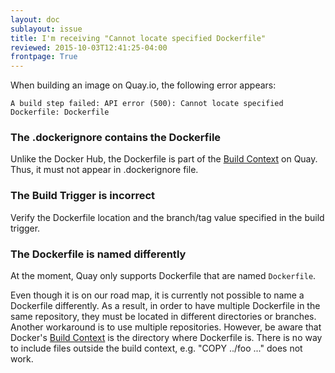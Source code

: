 ```yaml
---
layout: doc
sublayout: issue
title: I'm receiving "Cannot locate specified Dockerfile"
reviewed: 2015-10-03T12:41:25-04:00
frontpage: True
---
```


When building an image on Quay.io, the following error appears:

```
A build step failed: API error (500): Cannot locate specified Dockerfile: Dockerfile
```

### The .dockerignore contains the Dockerfile

Unlike the Docker Hub, the Dockerfile is part of the [Build Context](/guides/building.html) on Quay. Thus, it must not appear in .dockerignore file.

### The Build Trigger is incorrect

Verify the Dockerfile location and the branch/tag value specified in the build trigger.

### The Dockerfile is named differently

At the moment, Quay only supports Dockerfile that are named `Dockerfile`.

Even though it is on our road map, it is currently not possible to name a Dockerfile differently. As a result, in order to have multiple Dockerfile in the same repository, they must be located in different directories or branches. Another workaround is to use multiple repositories. However, be aware that Docker's [Build Context](/guides/building.html) is the directory where Dockerfile is. There is no way to include files outside the build context, e.g. "COPY ../foo ..." does not work. 
